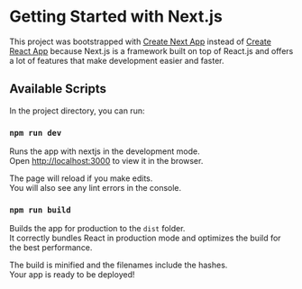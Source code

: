 # Getting Started with Next.js

This project was bootstrapped with [Create Next App](https://nextjs.org/docs/api-reference/create-next-app) instead of [Create React App](https://github.com/facebook/create-react-app) because Next.js is a framework built on top of React.js and offers a lot of features that make development easier and faster.

## Available Scripts

In the project directory, you can run:

### `npm run dev`

Runs the app with nextjs in the development mode.\
Open [http://localhost:3000](http://localhost:3000) to view it in the browser.

The page will reload if you make edits.\
You will also see any lint errors in the console.

### `npm run build`

Builds the app for production to the `dist` folder.\
It correctly bundles React in production mode and optimizes the build for the best performance.

The build is minified and the filenames include the hashes.\
Your app is ready to be deployed!
